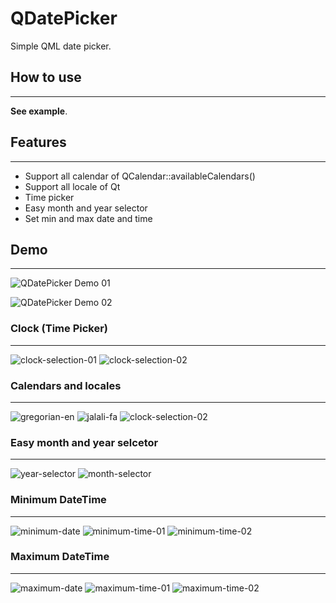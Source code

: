 # QDatePicker
Simple QML date picker.


## How to use
---
__See example__.


## Features
-----
- Support all calendar of QCalendar::availableCalendars()
- Support all locale of Qt
- Time picker
- Easy month and year selector
- Set min and max date and time


## Demo
-----
![QDatePicker Demo 01
](./screenshots/demo-01.png)

![QDatePicker Demo 02
](./screenshots/demo-02.png)


### Clock (Time Picker)
-----
![clock-selection-01
](./screenshots/clock-selection-01.png)
![clock-selection-02
](./screenshots/clock-selection-02.png)

### Calendars and locales
----
![gregorian-en
](./screenshots/gregorian-en.png)
![jalali-fa
](./screenshots/jalali-fa.png)
![clock-selection-02
](./screenshots/islamic-ar.png)


### Easy month and year selcetor
----
![year-selector
](./screenshots/year-selector.png)
![month-selector
](./screenshots/month-selector.png)


### Minimum DateTime
----
![minimum-date
](./screenshots/minimum-date.png)
![minimum-time-01
](./screenshots/minimum-time-01.png)
![minimum-time-02
](./screenshots/minimum-time-02.png)

### Maximum DateTime
----
![maximum-date
](./screenshots/maximum-date.png)
![maximum-time-01
](./screenshots/maximum-time-01.png)
![maximum-time-02
](./screenshots/maximum-time-02.png)